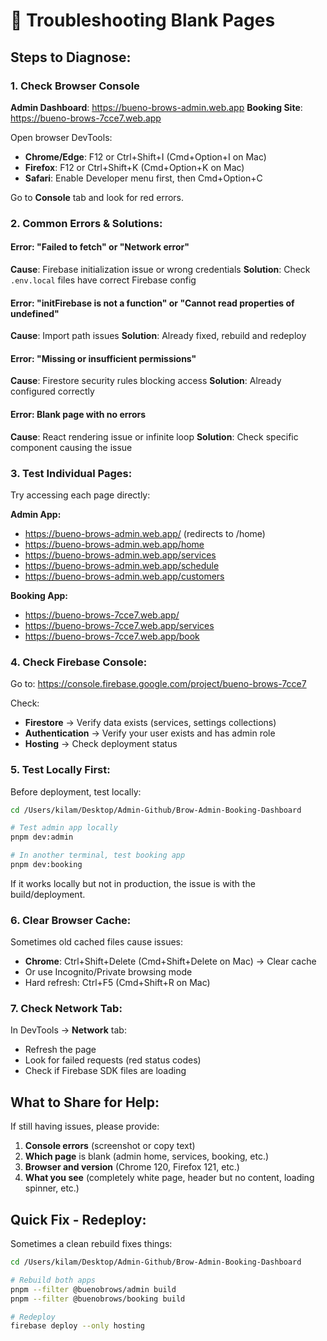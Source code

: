 # 🔧 Troubleshooting Blank Pages

## Steps to Diagnose:

### 1. Check Browser Console

**Admin Dashboard**: https://bueno-brows-admin.web.app
**Booking Site**: https://bueno-brows-7cce7.web.app

Open browser DevTools:
- **Chrome/Edge**: F12 or Ctrl+Shift+I (Cmd+Option+I on Mac)
- **Firefox**: F12 or Ctrl+Shift+K (Cmd+Option+K on Mac)
- **Safari**: Enable Developer menu first, then Cmd+Option+C

Go to **Console** tab and look for red errors.

### 2. Common Errors & Solutions:

#### Error: "Failed to fetch" or "Network error"
**Cause**: Firebase initialization issue or wrong credentials
**Solution**: Check `.env.local` files have correct Firebase config

#### Error: "initFirebase is not a function" or "Cannot read properties of undefined"
**Cause**: Import path issues
**Solution**: Already fixed, rebuild and redeploy

#### Error: "Missing or insufficient permissions"
**Cause**: Firestore security rules blocking access
**Solution**: Already configured correctly

#### Error: Blank page with no errors
**Cause**: React rendering issue or infinite loop
**Solution**: Check specific component causing the issue

### 3. Test Individual Pages:

Try accessing each page directly:

**Admin App:**
- https://bueno-brows-admin.web.app/ (redirects to /home)
- https://bueno-brows-admin.web.app/home
- https://bueno-brows-admin.web.app/services
- https://bueno-brows-admin.web.app/schedule
- https://bueno-brows-admin.web.app/customers

**Booking App:**
- https://bueno-brows-7cce7.web.app/
- https://bueno-brows-7cce7.web.app/services
- https://bueno-brows-7cce7.web.app/book

### 4. Check Firebase Console:

Go to: https://console.firebase.google.com/project/bueno-brows-7cce7

Check:
- **Firestore** → Verify data exists (services, settings collections)
- **Authentication** → Verify your user exists and has admin role
- **Hosting** → Check deployment status

### 5. Test Locally First:

Before deployment, test locally:

```bash
cd /Users/kilam/Desktop/Admin-Github/Brow-Admin-Booking-Dashboard

# Test admin app locally
pnpm dev:admin

# In another terminal, test booking app
pnpm dev:booking
```

If it works locally but not in production, the issue is with the build/deployment.

### 6. Clear Browser Cache:

Sometimes old cached files cause issues:
- **Chrome**: Ctrl+Shift+Delete (Cmd+Shift+Delete on Mac) → Clear cache
- Or use Incognito/Private browsing mode
- Hard refresh: Ctrl+F5 (Cmd+Shift+R on Mac)

### 7. Check Network Tab:

In DevTools → **Network** tab:
- Refresh the page
- Look for failed requests (red status codes)
- Check if Firebase SDK files are loading

## What to Share for Help:

If still having issues, please provide:

1. **Console errors** (screenshot or copy text)
2. **Which page** is blank (admin home, services, booking, etc.)
3. **Browser and version** (Chrome 120, Firefox 121, etc.)
4. **What you see** (completely white page, header but no content, loading spinner, etc.)

## Quick Fix - Redeploy:

Sometimes a clean rebuild fixes things:

```bash
cd /Users/kilam/Desktop/Admin-Github/Brow-Admin-Booking-Dashboard

# Rebuild both apps
pnpm --filter @buenobrows/admin build
pnpm --filter @buenobrows/booking build

# Redeploy
firebase deploy --only hosting
```

